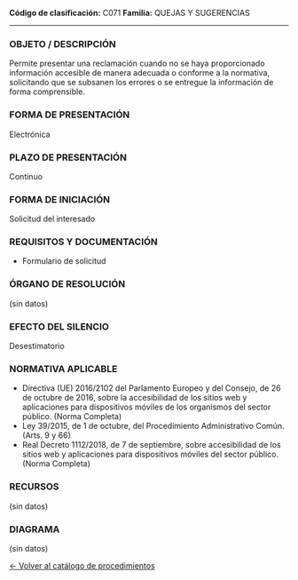 
**Código de clasificación:** C071
**Familia:** QUEJAS Y SUGERENCIAS

---

### OBJETO / DESCRIPCIÓN

Permite presentar una reclamación cuando no se haya proporcionado información accesible de manera adecuada o conforme a la normativa, solicitando que se subsanen los errores o se entregue la información de forma comprensible.

### FORMA DE PRESENTACIÓN

Electrónica

### PLAZO DE PRESENTACIÓN

Continuo

### FORMA DE INICIACIÓN

Solicitud del interesado

### REQUISITOS Y DOCUMENTACIÓN

- Formulario de solicitud

### ÓRGANO DE RESOLUCIÓN

(sin datos)

### EFECTO DEL SILENCIO

Desestimatorio

### NORMATIVA APLICABLE

- Directiva (UE) 2016/2102 del Parlamento Europeo y del Consejo, de 26 de octubre de 2016, sobre la accesibilidad de los sitios web y aplicaciones para dispositivos móviles de los organismos del sector público. (Norma Completa)
- Ley 39/2015, de 1 de octubre, del Procedimiento Administrativo Común. (Arts. 9 y 66)
- Real Decreto 1112/2018, de 7 de septiembre, sobre accesibilidad de los sitios web y aplicaciones para dispositivos móviles del sector público. (Norma Completa)

### RECURSOS

(sin datos)

### DIAGRAMA

(sin datos)


[← Volver al catálogo de procedimientos](../buscador.md)